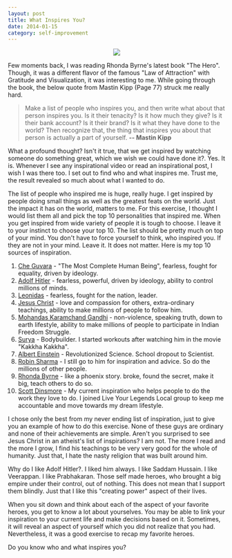 ```yaml
---
layout: post
title: What Inspires You?
date: 2014-01-15
category: self-improvement
---
```


<div style="text-align: center;">
<img src="{{site.img-url}}/inspire.jpg"/>
</div>

Few moments back, I was reading Rhonda Byrne's latest book "The Hero". Though, it was a different flavor of the famous "Law of Attraction" with Gratitude and Visualization, it was interesting to me. While going through the book, the below quote from Mastin Kipp (Page 77) struck me really hard.

> Make a list of people who inspires you, and then write what about that person inspires you. Is it their tenacity? Is it how much they give? Is it their bank account? Is it their brand? Is it what they have done to the world? Then recognize that, the thing that inspires you about that person is actually a part of yourself.  **-- Mastin Kipp**

What a profound thought? Isn't it true, that we get inspired by watching someone do something great, which we wish we could have done it?. Yes. It is. Whenever I see any inspirational video or read an inspirational post, I wish I was there too. I set out to find who and what inspires me. Trust me, the result revealed so much about what I wanted to do.  

The list of people who inspired me is huge, really huge. I get inspired by people doing small things as well as the greatest feats on the world. Just the impact it has on the world, matters to me. For this exercise, I thought I would list them all and pick the top 10 personalities that inspired me.  When you get inspired from wide variety of people it is tough to choose. I leave it to your instinct to choose your top 10. The list should be pretty much on top of your mind. You don't have to force yourself to think, who inspired you. If they are not in your mind. Leave it. It does not matter. Here is my top 10 sources of inspiration.  

1. [Che Guvara](http://en.wikipedia.org/wiki/Che_Guevara) - "The Most Complete Human Being", fearless, fought for equality, driven by ideology.
2. [Adolf Hitler](http://en.wikipedia.org/wiki/Adolf_Hitler) - fearless, powerful, driven by ideology, ability to control millions of minds.
3. [Leonidas](http://en.wikipedia.org/wiki/Leonidas_I) - fearless, fought for the nation, leader.
4. [Jesus Christ](http://en.wikipedia.org/wiki/Jesus) - love and compassion for others, extra-ordinary teachings, ability to make millions of people to follow him.
5. [Mohandas Karamchand Gandhi](http://en.wikipedia.org/wiki/Mahatma_Gandhi) - non-violence, speaking truth, down to earth lifestyle, ability to make millions of people to participate in Indian Freedom Struggle.
6. [Surya](http://en.wikipedia.org/wiki/Suriya) - Bodybuilder. I started workouts after watching him in the movie "Kakkha Kakkha".
7. [Albert Einstein](http://en.wikipedia.org/wiki/Albert_Einstein) - Revolutionized Science. School dropout to Scientist.
8. [Robin Sharma](http://en.wikipedia.org/wiki/Robin_S_Sharma_%28author%29) - I still go to him for inspiration and advice. So do the millions of other people.
9. [Rhonda Byrne](http://en.wikipedia.org/wiki/Rhonda_Byrne) - like a phoenix story. broke, found the secret, make it big, teach others to do so.
10. [Scott Dinsmore](http://liveyourlegend.net/about/about-scott/) - My current inspiration who helps people to do the work they love to do. I joined Live Your Legends Local group to keep me accountable and move towards my dream lifestyle.  


I chose only the best from my never ending list of inspiration, just to give you an example of how to do this exercise. None of these guys are ordinary and none of their achievements are simple. Aren't you surprised to see Jesus Christ in an atheist's list of inspirations? I am not. The more I read and the more I grow, I find his teachings to be very very good for the whole of humanity. Just that, I hate the nasty religion that was built around him.

Why do I like Adolf Hitler?. I liked him always. I like Saddam Hussain. I like Veerappan. I like Prabhakaran. Those self made heroes, who brought a big empire under their control, out of nothing. This does not mean that I support them blindly. Just that I like this "creating power" aspect of their lives. 

When you sit down and think about each of the aspect of your favorite heroes, you get to know a lot about yourselves. You may be able to link your inspiration to your current life and make decisions based on it. Sometimes, it will reveal an aspect of yourself which you did not realize that you had. Nevertheless, it was a good exercise to recap my favorite heroes.

Do you know who and what inspires you?  

